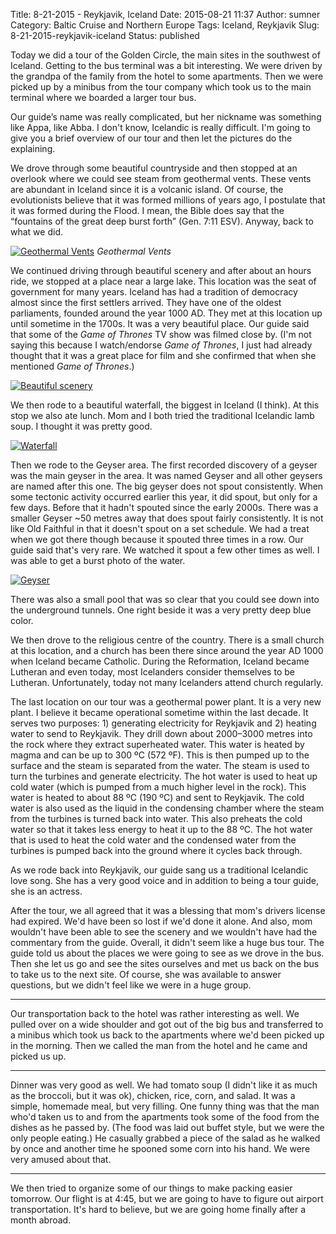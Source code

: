 Title: 8-21-2015 - Reykjavik, Iceland
Date: 2015-08-21 11:37
Author: sumner
Category: Baltic Cruise and Northern Europe
Tags: Iceland, Reykjavik
Slug: 8-21-2015-reykjavik-iceland
Status: published

Today we did a tour of the Golden Circle, the main sites in the southwest of
Iceland. Getting to the bus terminal was a bit interesting.  We were driven by
the grandpa of the family from the hotel to some apartments. Then we were picked
up by a minibus from the tour company which took us to the main terminal where
we boarded a larger tour bus.

Our guide’s name was really complicated, but her nickname was something like
Appa, like Abba. I don't know, Icelandic is really difficult. I'm going to give
you a brief overview of our tour and then let the pictures do the explaining.

We drove through some beautiful countryside and then stopped at an overlook
where we could see steam from geothermal vents. These vents are abundant in
Iceland since it is a volcanic island. Of course, the evolutionists believe that
it was formed millions of years ago, I postulate that it was formed during the
Flood. I mean, the Bible does say that the “fountains of the great deep burst
forth” (Gen. 7:11 ESV).  Anyway, back to what we did.

[![Geothermal Vents]({static}/images/baltic-cruise/iceland4.jpg "Geothermal Vents")]({static}/images/baltic-cruise/iceland4.jpg)
*Geothermal Vents*

We continued driving through beautiful scenery and after about an hours ride, we
stopped at a place near a large lake. This location was the seat of government
for many years. Iceland has had a tradition of democracy almost since the first
settlers arrived. They have one of the oldest parliaments, founded around the
year 1000 AD. They met at this location up until sometime in the 1700s. It was a
very beautiful place. Our guide said that some of the *Game of Thrones* TV show
was filmed close by. (I'm not saying this because I watch/endorse *Game of
Thrones*, I just had already thought that it was a great place for film and she
confirmed that when she mentioned *Game of Thrones*.)

[![Beautiful scenery]({static}/images/baltic-cruise/iceland5.jpg)]({static}/images/baltic-cruise/iceland5.jpg)

We then rode to a beautiful waterfall, the biggest in Iceland (I think).  At
this stop we also ate lunch. Mom and I both tried the traditional Icelandic lamb
soup. I thought it was pretty good.

[![Waterfall]({static}/images/baltic-cruise/iceland6.jpg)]({static}/images/baltic-cruise/iceland6.jpg)

Then we rode to the Geyser area. The first recorded discovery of a geyser was
the main geyser in the area. It was named Geyser and all other geysers are named
after this one. The big geyser does not spout consistently. When some tectonic
activity occurred earlier this year, it did spout, but only for a few days.
Before that it hadn't spouted since the early 2000s. There was a smaller Geyser
~50 metres away that does spout fairly consistently. It is not like Old Faithful
in that it doesn't spout on a set schedule. We had a treat when we got there
though because it spouted three times in a row. Our guide said that's very rare.
We watched it spout a few other times as well. I was able to get a burst photo
of the water.

[![Geyser]({static}/images/baltic-cruise/iceland-geyser.jpg)]({static}/images/baltic-cruise/iceland-geyser.jpg)

There was also a small pool that was so clear that you could see down into the
underground tunnels. One right beside it was a very pretty deep blue color.

We then drove to the religious centre of the country. There is a small church at
this location, and a church has been there since around the year AD 1000 when
Iceland became Catholic. During the Reformation, Iceland became Lutheran and
even today, most Icelanders consider themselves to be Lutheran. Unfortunately,
today not many Icelanders attend church regularly.

The last location on our tour was a geothermal power plant. It is a very new
plant. I believe it became operational sometime within the last decade. It
serves two purposes: 1) generating electricity for Reykjavik and 2) heating
water to send to Reykjavik. They drill down about 2000–3000 metres into the rock
where they extract superheated water.  This water is heated by magma and can be
up to 300 ºC (572 ºF). This is then pumped up to the surface and the steam is
separated from the water.  The steam is used to turn the turbines and generate
electricity. The hot water is used to heat up cold water (which is pumped from a
much higher level in the rock). This water is heated to about 88 ºC (190 ºC) and
sent to Reykjavik. The cold water is also used as the liquid in the condensing
chamber where the steam from the turbines is turned back into water. This also
preheats the cold water so that it takes less energy to heat it up to the 88 ºC.
The hot water that is used to heat the cold water and the condensed water from
the turbines is pumped back into the ground where it cycles back through.

As we rode back into Reykjavik, our guide sang us a traditional Icelandic love
song. She has a very good voice and in addition to being a tour guide, she is an
actress.

After the tour, we all agreed that it was a blessing that mom's drivers license
had expired. We'd have been so lost if we'd done it alone. And also, mom
wouldn't have been able to see the scenery and we wouldn't have had the
commentary from the guide. Overall, it didn't seem like a huge bus tour. The
guide told us about the places we were going to see as we drove in the bus. Then
she let us go and see the sites ourselves and met us back on the bus to take us
to the next site. Of course, she was available to answer questions, but we
didn't feel like we were in a huge group.

------------------------------------------------------------------------

Our transportation back to the hotel was rather interesting as well. We pulled
over on a wide shoulder and got out of the big bus and transferred to a minibus
which took us back to the apartments where we'd been picked up in the morning.
Then we called the man from the hotel and he came and picked us up.

------------------------------------------------------------------------

Dinner was very good as well. We had tomato soup (I didn't like it as much as
the broccoli, but it was ok), chicken, rice, corn, and salad. It was a simple,
homemade meal, but very filling. One funny thing was that the man who'd taken us
to and from the apartments took some of the food from the dishes as he passed
by. (The food was laid out buffet style, but we were the only people eating.) He
casually grabbed a piece of the salad as he walked by once and another time he
spooned some corn into his hand. We were very amused about that.

------------------------------------------------------------------------

We then tried to organize some of our things to make packing easier tomorrow.
Our flight is at 4:45, but we are going to have to figure out airport
transportation. It's hard to believe, but we are going home finally after a
month abroad.
